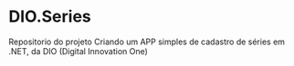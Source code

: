 # DIO.Series
Repositorio do projeto Criando um APP simples de cadastro de séries em .NET, da DIO (Digital Innovation One)
